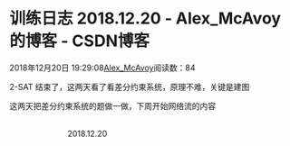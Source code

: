 # 训练日志 2018.12.20 - Alex_McAvoy的博客 - CSDN博客





2018年12月20日 19:29:08[Alex_McAvoy](https://me.csdn.net/u011815404)阅读数：84








2-SAT 结束了，这两天看了看差分约束系统，原理不难，关键是建图

这两天把差分约束系统的题做一做，下周开始网络流的内容

                                                                                                                                                          2018.12.20





